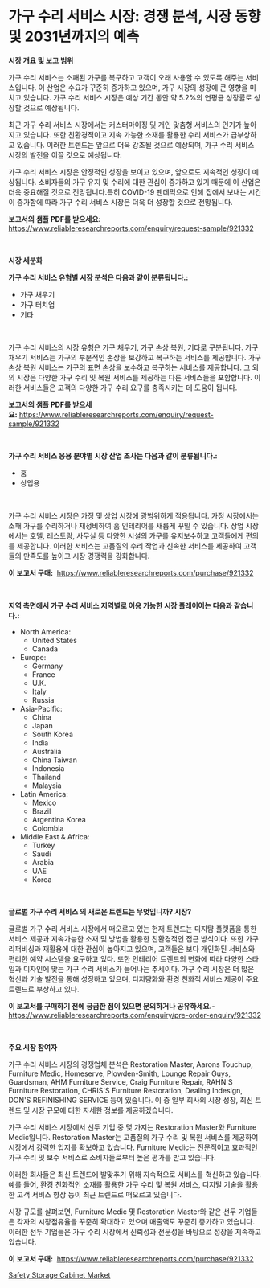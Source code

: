 <p><h1>가구 수리 서비스 시장: 경쟁 분석, 시장 동향 및 2031년까지의 예측</h1></p><p><strong>시장 개요 및 보고 범위</strong></p>
<p><p>가구 수리 서비스는 소패된 가구를 복구하고 고객이 오래 사용할 수 있도록 해주는 서비스입니다. 이 산업은 수요가 꾸준히 증가하고 있으며, 가구 시장의 성장에 큰 영향을 미치고 있습니다. 가구 수리 서비스 시장은 예상 기간 동안 약 5.2%의 연평균 성장률로 성장할 것으로 예상됩니다.</p><p>최근 가구 수리 서비스 시장에서는 커스터마이징 및 개인 맞춤형 서비스의 인기가 높아지고 있습니다. 또한 친환경적이고 지속 가능한 소재를 활용한 수리 서비스가 급부상하고 있습니다. 이러한 트렌드는 앞으로 더욱 강조될 것으로 예상되며, 가구 수리 서비스 시장의 발전을 이끌 것으로 예상됩니다.</p><p>가구 수리 서비스 시장은 안정적인 성장을 보이고 있으며, 앞으로도 지속적인 성장이 예상됩니다. 소비자들의 가구 유지 및 수리에 대한 관심이 증가하고 있기 때문에 이 산업은 더욱 중요해질 것으로 전망됩니다.특히 COVID-19 팬데믹으로 인해 집에서 보내는 시간이 증가함에 따라 가구 수리 서비스 시장은 더욱 더 성장할 것으로 전망됩니다.</p></p>
<p><strong>보고서의 샘플 PDF를 받으세요:</strong> <a href="https://www.reliableresearchreports.com/enquiry/request-sample/921332">https://www.reliableresearchreports.com/enquiry/request-sample/921332</a></p>
<p>&nbsp;</p>
<p><strong>시장 세분화</strong></p>
<p><strong>가구 수리 서비스 유형별 시장 분석은 다음과 같이 분류됩니다.:</strong></p>
<p><ul><li>가구 채우기</li><li>가구 터치업</li><li>기타</li></ul></p>
<p>&nbsp;</p>
<p><p>가구 수리 서비스의 시장 유형은 가구 채우기, 가구 손상 복원, 기타로 구분됩니다. 가구 채우기 서비스는 가구의 부분적인 손상을 보강하고 복구하는 서비스를 제공합니다. 가구 손상 복원 서비스는 가구의 표면 손상을 보수하고 복구하는 서비스를 제공합니다. 그 외의 시장은 다양한 가구 수리 및 복원 서비스를 제공하는 다른 서비스들을 포함합니다. 이러한 서비스들은 고객의 다양한 가구 수리 요구를 충족시키는 데 도움이 됩니다.</p></p>
<p><strong>보고서의 샘플 PDF를 받으세요:</strong>&nbsp;<a href="https://www.reliableresearchreports.com/enquiry/request-sample/921332">https://www.reliableresearchreports.com/enquiry/request-sample/921332</a></p>
<p>&nbsp;</p>
<p><strong> 가구 수리 서비스 응용 분야별 시장 산업 조사는 다음과 같이 분류됩니다.:</strong></p>
<p><ul><li>홈</li><li>상업용</li></ul></p>
<p>&nbsp;</p>
<p><p>가구 수리 서비스 시장은 가정 및 상업 시장에 광범위하게 적용됩니다. 가정 시장에서는 소패 가구를 수리하거나 재정비하여 홈 인테리어를 새롭게 꾸밀 수 있습니다. 상업 시장에서는 호텔, 레스토랑, 사무실 등 다양한 시설의 가구를 유지보수하고 고객들에게 편의를 제공합니다. 이러한 서비스는 고품질의 수리 작업과 신속한 서비스를 제공하여 고객들의 만족도를 높이고 시장 경쟁력을 강화합니다.</p></p>
<p><strong>이 보고서 구매:</strong>&nbsp; <a href="https://www.reliableresearchreports.com/purchase/921332">https://www.reliableresearchreports.com/purchase/921332</a></p>
<p>&nbsp;</p>
<p><strong>지역 측면에서 가구 수리 서비스 지역별로 이용 가능한 시장 플레이어는 다음과 같습니다.:</strong></p>
<p><ul>
    <li>
        North America:
        <ul>
            <li>United States</li>
            <li>Canada</li>
        </ul>
    </li>
    <li>
        Europe:
        <ul>
            <li>Germany</li>
            <li>France</li>
            <li>U.K.</li>
            <li>Italy</li>
            <li>Russia</li>
        </ul>
    </li>
    <li>
        Asia-Pacific:
        <ul>
            <li>China</li>
            <li>Japan</li>
            <li>South Korea</li>
            <li>India</li>
            <li>Australia</li>
            <li>China Taiwan</li>
            <li>Indonesia</li>
            <li>Thailand</li>
            <li>Malaysia</li>
        </ul>
    </li>
    <li>
        Latin America:
        <ul>
            <li>Mexico</li>
            <li>Brazil</li>
            <li>Argentina Korea</li>
            <li>Colombia</li>
        </ul>
    </li>
    <li>
        Middle East & Africa:
        <ul>
            <li>Turkey</li>
            <li>Saudi</li>
            <li>Arabia</li>
            <li>UAE</li>
            <li>Korea</li>
        </ul>
    </li>
    </ul></p>
<p>&nbsp;</p>
<p><strong>글로벌 가구 수리 서비스 의 새로운 트렌드는 무엇입니까? 시장?</strong></p>
<p><p>글로벌 가구 수리 서비스 시장에서 떠오르고 있는 현재 트렌드는 디지턈 플랫폼을 통한 서비스 제공과 지속가능한 소재 및 방법을 활용한 친환경적인 접근 방식이다. 또한 가구 리퍼비싱과 재활용에 대한 관심이 높아지고 있으며, 고객들은 보다 개인화된 서비스와 편리한 예약 시스템을 요구하고 있다. 또한 인테리어 트렌드의 변화에 따라 다양한 스타일과 디자인에 맞는 가구 수리 서비스가 늘어나는 추세이다. 가구 수리 시장은 더 많은 혁신과 기술 발전을 통해 성장하고 있으며, 디지턈화와 환경 친화적 서비스 제공이 주요 트렌드로 부상하고 있다.</p></p>
<p><strong>이 보고서를 구매하기 전에 궁금한 점이 있으면 문의하거나 공유하세요.</strong>- <a href="https://www.reliableresearchreports.com/enquiry/pre-order-enquiry/921332">https://www.reliableresearchreports.com/enquiry/pre-order-enquiry/921332</a></p>
<p>&nbsp;</p>
<p><strong>주요 시장 참여자</strong></p>
<p><p>가구 수리 서비스 시장의 경쟁업체 분석은 Restoration Master, Aarons Touchup, Furniture Medic, Homeserve, Plowden-Smith, Lounge Repair Guys, Guardsman, AHM Furniture Service, Craig Furniture Repair, RAHN'S Furniture Restoration, CHRIS'S Furniture Restoration, Dealing Indesign, DON'S REFINISHING SERVICE 등이 있습니다. 이 중 일부 회사의 시장 성장, 최신 트렌드 및 시장 규모에 대한 자세한 정보를 제공하겠습니다.</p><p>가구 수리 서비스 시장에서 선두 기업 중 몇 가지는 Restoration Master와 Furniture Medic입니다. Restoration Master는 고품질의 가구 수리 및 복원 서비스를 제공하여 시장에서 강력한 입지를 확보하고 있습니다. Furniture Medic는 전문적이고 효과적인 가구 수리 및 보수 서비스로 소비자들로부터 높은 평가를 받고 있습니다.</p><p>이러한 회사들은 최신 트렌드에 발맞추기 위해 지속적으로 서비스를 혁신하고 있습니다. 예를 들어, 환경 친화적인 소재를 활용한 가구 수리 및 복원 서비스, 디지털 기술을 활용한 고객 서비스 향상 등이 최근 트렌드로 떠오르고 있습니다.</p><p>시장 규모를 살펴보면, Furniture Medic 및 Restoration Master와 같은 선두 기업들은 각자의 시장점유율을 꾸준히 확대하고 있으며 매출액도 꾸준히 증가하고 있습니다. 이러한 선두 기업들은 가구 수리 시장에서 신뢰성과 전문성을 바탕으로 성장을 지속하고 있습니다.</p></p>
<p><strong>이 보고서 구매:</strong>&nbsp;&nbsp;<a href="https://www.reliableresearchreports.com/purchase/921332">https://www.reliableresearchreports.com/purchase/921332</a></p>
<p><p><a href="https://github.com/dx0328/Market-Research-Report-List-1/blob/main/safety-storage-cabinet-market.md">Safety Storage Cabinet Market</a></p></p>
